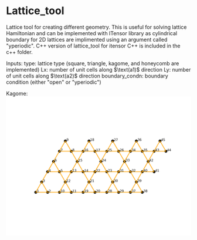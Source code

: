# Lattice_tool
Lattice tool for creating different geometry. This is useful for solving lattice Hamiltonian and can be implemented with ITensor library as cylindrical boundary for 2D lattices are implimented using an argument called "yperiodic".  C++ version of lattice_tool for itensor C++ is included in the c++ folder.

Inputs:
type: lattice type (square, triangle, kagome, and honeycomb are implemented)
$\text{Lx}$: number of unit cells along $\text(a1)$ direction
$\text{Ly}$: number of unit cells along $\text(a2)$ direction
boundary_condn: boundary condition (either "open" or "yperiodic")

Kagome:
![ ](images/kagome_lattice.png)

